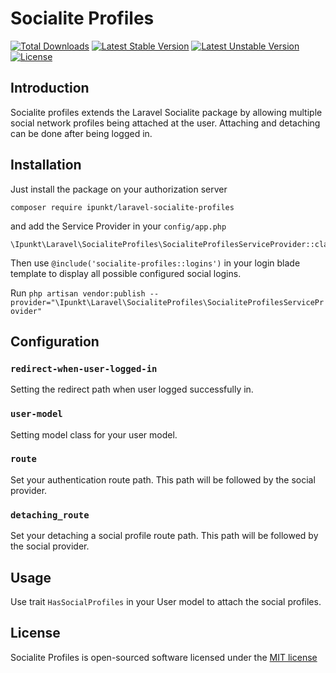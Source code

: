# Socialite Profiles

[![Total Downloads](https://poser.pugx.org/ipunkt/laravel-socialite-profiles/d/total.svg)](https://packagist.org/packages/ipunkt/laravel-socialite-profiles)
[![Latest Stable Version](https://poser.pugx.org/ipunkt/laravel-socialite-profiles/v/stable.svg)](https://packagist.org/packages/ipunkt/laravel-socialite-profiles)
[![Latest Unstable Version](https://poser.pugx.org/ipunkt/laravel-socialite-profiles/v/unstable.svg)](https://packagist.org/packages/ipunkt/laravel-socialite-profiles)
[![License](https://poser.pugx.org/ipunkt/laravel-socialite-profiles/license.svg)](https://packagist.org/packages/ipunkt/laravel-socialite-profiles)

## Introduction

Socialite profiles extends the Laravel Socialite package by allowing multiple social network profiles being attached at the user. Attaching and detaching can be done after being logged in.

## Installation

Just install the package on your authorization server

	composer require ipunkt/laravel-socialite-profiles

and add the Service Provider in your `config/app.php`

	\Ipunkt\Laravel\SocialiteProfiles\SocialiteProfilesServiceProvider::class,

Then use `@include('socialite-profiles::logins')` in your login blade template to display all possible configured social logins.

Run `php artisan vendor:publish --provider="\Ipunkt\Laravel\SocialiteProfiles\SocialiteProfilesServiceProvider"`

## Configuration

### `redirect-when-user-logged-in`

Setting the redirect path when user logged successfully in.

### `user-model`

Setting model class for your user model.

### `route`

Set your authentication route path. This path will be followed by the social provider.

### `detaching_route`

Set your detaching a social profile route path. This path will be followed by the social provider.


## Usage

Use trait `HasSocialProfiles` in your User model to attach the social profiles.


## License

Socialite Profiles is open-sourced software licensed under the [MIT license](http://opensource.org/licenses/MIT)

